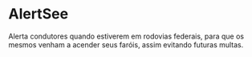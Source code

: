 # AlertSee
Alerta condutores quando estiverem em rodovias federais, para que os mesmos venham a acender seus faróis, assim evitando futuras multas.

